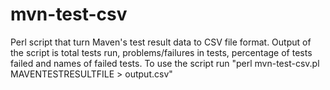 # mvn-test-csv
Perl script that turn Maven's test result data to CSV file format. Output of the script is total tests run, problems/failures in tests, percentage of tests failed and names of failed tests. 
To use the script run "perl mvn-test-csv.pl MAVENTESTRESULTFILE > output.csv"
